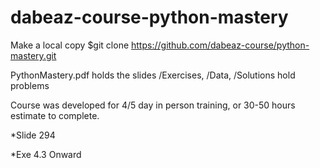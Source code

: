 # dabeaz-course-python-mastery

Make a local copy
$git clone https://github.com/dabeaz-course/python-mastery.git

PythonMastery.pdf holds the slides
/Exercises, /Data, /Solutions hold problems

Course was developed for 4/5 day in person training, or 30-50 hours estimate to complete.


*Slide 294

*Exe 4.3 Onward
